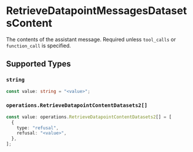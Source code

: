 # RetrieveDatapointMessagesDatasetsContent

The contents of the assistant message. Required unless `tool_calls` or `function_call` is specified.


## Supported Types

### `string`

```typescript
const value: string = "<value>";
```

### `operations.RetrieveDatapointContentDatasets2[]`

```typescript
const value: operations.RetrieveDatapointContentDatasets2[] = [
  {
    type: "refusal",
    refusal: "<value>",
  },
];
```

